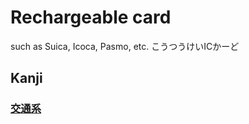 # Rechargeable card 
such as Suica, Icoca, Pasmo, etc.
こうつうけいICかーど

## Kanji
### [交](Kanji/kanji-dict/交.md)[通](Kanji/kanji-dict/通.md)[系](Kanji/kanji-dict/系.md)
